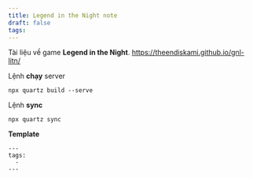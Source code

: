 ```yaml
---
title: Legend in the Night note
draft: false
tags:
---
```

Tài liệu về game **Legend in the Night**.
https://theendiskami.github.io/gnl-litn/

Lệnh **chạy** server
```
npx quartz build --serve
```

Lệnh **sync**
```
npx quartz sync
```

**Template**
```
---
tags:
  - 
---

```
